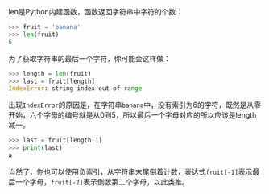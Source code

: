len是Python内建函数，函数返回字符串中字符的个数：
```python
>>> fruit = 'banana'
>>> len(fruit)
6
```
为了获取字符串的最后一个字符，你可能会这样做：
```python
>>> length = len(fruit)
>>> last = fruit[length]
IndexError: string index out of range
```
出现`IndexError`的原因是，在字符串`banana`中，没有索引为6的字符，既然是从零开始，六个字母的编号就是从0到5，所以最后一个字母对应的所以应该是length减一。
```python
>>> last = fruit[length-1]
>>> print(last)
a
```
当然了，你也可以使用负索引，从字符串末尾倒着计数，表达式`fruit[-1]`表示最后一个字母，`fruit[-2]`表示倒数第二个字母，以此类推。
